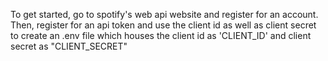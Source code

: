 To get started, go to spotify's web api website and register for an account. Then, register for an api token and use the client id as well as client secret to create an .env file which houses the client id as 'CLIENT_ID' and client secret as "CLIENT_SECRET"

